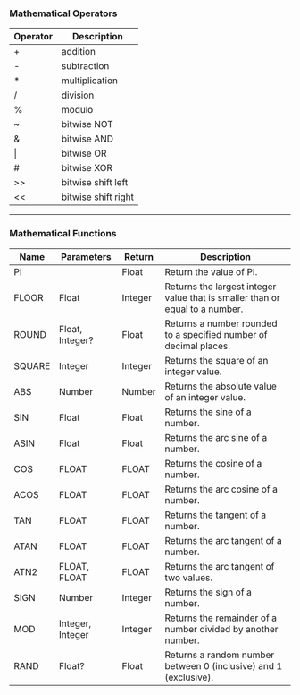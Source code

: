 ### Mathematical Operators

| Operator | Description         |
| -------- | ------------------- |
| +        | addition            |
| -        | subtraction         |
| *        | multiplication      |
| /        | division            |
| %        | modulo              |
| ~        | bitwise NOT         |
| &        | bitwise AND         |
| \|       | bitwise OR          |
| #        | bitwise XOR         |
| >>       | bitwise shift left  |
| <<       | bitwise shift right |

---

### Mathematical Functions

| Name   | Parameters       | Return  | Description                                                                  |
| ------ | ---------------- | ------- | ---------------------------------------------------------------------------- |
| PI     |                  | Float   | Return the value of PI.                                                      |
| FLOOR  | Float            | Integer | Returns the largest integer value that is smaller than or equal to a number. |
| ROUND  | Float, Integer?  | Float   | Returns a number rounded to a specified number of decimal places.            |
| SQUARE | Integer          | Integer | Returns the square of an integer value.                                      |
| ABS    | Number           | Number  | Returns the absolute value of an integer value.                              |
| SIN    | Float            | Float   | Returns the sine of a number.                                                |
| ASIN   | Float            | Float   | Returns the arc sine of a number.                                            |
| COS    | FLOAT            | FLOAT   | Returns the cosine of a number.                                              |
| ACOS   | FLOAT            | FLOAT   | Returns the arc cosine of a number.                                          |
| TAN    | FLOAT            | FLOAT   | Returns the tangent of a number.                                             |
| ATAN   | FLOAT            | FLOAT   | Returns the arc tangent of a number.                                         |
| ATN2   | FLOAT, FLOAT     | FLOAT   | Returns the arc tangent of two values.                                       |
| SIGN   | Number           | Integer | Returns the sign of a number.                                                |
| MOD    | Integer, Integer | Integer | Returns the remainder of a number divided by another number.                 |
| RAND   | Float?           | Float   | Returns a random number between 0 (inclusive) and 1 (exclusive).             |
